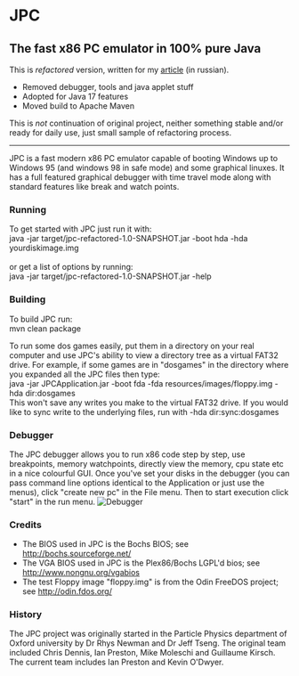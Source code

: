 # JPC
The fast x86 PC emulator in 100% pure Java
-----
This is *refactored* version, written for my [article](https://blog.0x08.ru/old-good-refactoring-with-jenna-ortega) (in russian).

* Removed debugger, tools and java applet stuff
* Adopted for Java 17 features
* Moved build to Apache Maven

This is *not* continuation of original project, neither something stable and/or ready for daily use, just small sample of refactoring process.

-----
JPC is a fast modern x86 PC emulator capable of booting Windows up to Windows 95 (and windows 98 in safe mode) and some graphical linuxes. It has a full featured graphical debugger with time travel mode along with standard features like break and watch points. 

### Running
To get started with JPC just run it with:<br>
java -jar target/jpc-refactored-1.0-SNAPSHOT.jar -boot hda -hda yourdiskimage.img<br><br>
or get a list of options by running:<br>
java -jar target/jpc-refactored-1.0-SNAPSHOT.jar -help

### Building
To build JPC run:<br>
mvn clean package


To run some dos games easily, put them in a directory on your real computer and use JPC's ability to view a directory tree as a virtual FAT32 drive. For example, if some games are in "dosgames" in the directory where you expanded all the JPC files then type:<br/>
	java -jar JPCApplication.jar -boot fda -fda resources/images/floppy.img -hda dir:dosgames<br/>
This won't save any writes you make to the virtual FAT32 drive. If you would like to sync write to the underlying files, run with -hda dir:sync:dosgames<br/>

### Debugger
The JPC debugger allows you to run x86 code step by step, use breakpoints, memory watchpoints, directly view the memory, cpu state etc in a nice colourful GUI.
Once you've set your disks in the debugger (you can pass command line options identical to the Application or just use the menus), click "create new pc" in the File menu. Then to start execution click "start" in the run menu.
![Debugger](https://raw.githubusercontent.com/ianopolous/JPC/master/resources/debugger.png)

### Credits
* The BIOS used in JPC is the Bochs BIOS; see http://bochs.sourceforge.net/
* The VGA BIOS used in JPC is the Plex86/Bochs LGPL'd bios; see http://www.nongnu.org/vgabios
* The test Floppy image "floppy.img" is from the Odin FreeDOS project; see http://odin.fdos.org/

### History
The JPC project was originally started in the Particle Physics department of Oxford university by Dr Rhys Newman and Dr Jeff Tseng. The original team included Chris Dennis, Ian Preston, Mike Moleschi and Guillaume Kirsch. The current team includes Ian Preston and Kevin O'Dwyer. 
